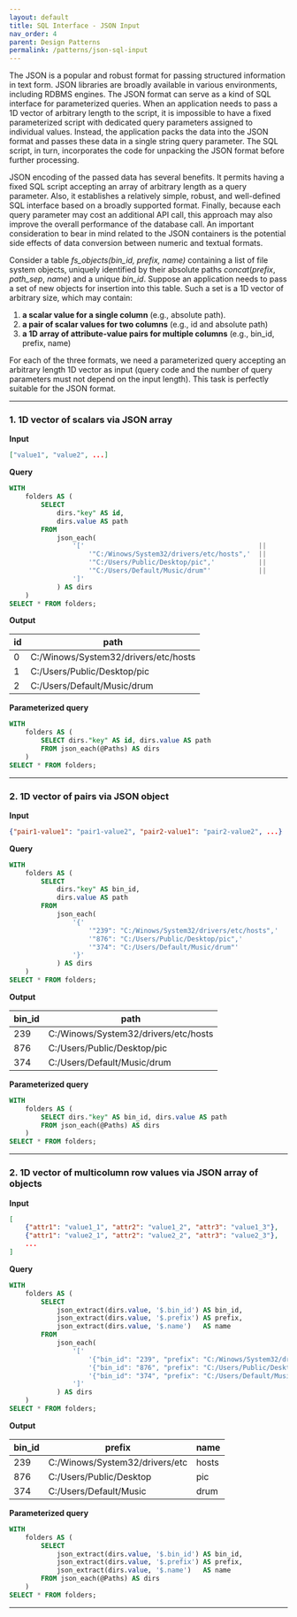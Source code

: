 ```yaml
---
layout: default
title: SQL Interface - JSON Input
nav_order: 4
parent: Design Patterns
permalink: /patterns/json-sql-input
---
```


The JSON is a popular and robust format for passing structured information in text form. JSON libraries are broadly available in various environments, including RDBMS engines. The JSON format can serve as a kind of SQL interface for parameterized queries. When an application needs to pass a 1D vector of arbitrary length to the script, it is impossible to have a fixed parameterized script with dedicated query parameters assigned to individual values. Instead, the application packs the data into the JSON format and passes these data in a single string query parameter. The SQL script, in turn, incorporates the code for unpacking the JSON format before further processing.

JSON encoding of the passed data has several benefits. It permits having a fixed SQL script accepting an array of arbitrary length as a query parameter. Also, it establishes a relatively simple, robust, and well-defined SQL interface based on a broadly supported format. Finally, because each query parameter may cost an additional API call, this approach may also improve the overall performance of the database call. An important consideration to bear in mind related to the JSON containers is the potential side effects of data conversion between numeric and textual formats.

Consider a table *fs_objects(bin_id, prefix, name)* containing a list of file system objects, uniquely identified by their absolute paths *concat*(*prefix*, *path_sep*, *name*) and a unique *bin_id*. Suppose an application needs to pass a set of new objects for insertion into this table. Such a set is a 1D vector of arbitrary size, which may contain:

 1. **a scalar value for a single column** (e.g., absolute path).
 2. **a pair of scalar values for two columns** (e.g., id and absolute path)
 3. **a 1D array of attribute-value pairs for multiple columns** (e.g., bin_id, prefix, name)
 
For each of the three formats, we need a parameterized query accepting an arbitrary length 1D vector as input (query code and the number of query parameters must not depend on the input length). This task is perfectly suitable for the JSON format.

---

### 1. 1D vector of scalars via JSON array

**Input**

~~~json
["value1", "value2", ...]
~~~

**Query**

~~~sql
WITH
    folders AS (
        SELECT
            dirs."key" AS id,
            dirs.value AS path
        FROM
            json_each(
                '['                                            ||
                    '"C:/Winows/System32/drivers/etc/hosts",'  ||
                    '"C:/Users/Public/Desktop/pic",'           ||
                    '"C:/Users/Default/Music/drum"'            ||
                ']'
            ) AS dirs
    )
SELECT * FROM folders;
~~~

**Output**

| id | path                                 |
|----|--------------------------------------|
| 0  | C:/Winows/System32/drivers/etc/hosts |
| 1  | C:/Users/Public/Desktop/pic          |
| 2  | C:/Users/Default/Music/drum          |

**Parameterized query**

~~~sql
WITH
    folders AS (
        SELECT dirs."key" AS id, dirs.value AS path
        FROM json_each(@Paths) AS dirs
    )
SELECT * FROM folders;
~~~

---

### 2. 1D vector of pairs via JSON object

**Input**

~~~json
{"pair1-value1": "pair1-value2", "pair2-value1": "pair2-value2", ...}
~~~

**Query**

~~~sql
WITH
    folders AS (
        SELECT
            dirs."key" AS bin_id,
            dirs.value AS path
        FROM
            json_each(
                '{'                                                   ||
                    '"239": "C:/Winows/System32/drivers/etc/hosts",'  ||
                    '"876": "C:/Users/Public/Desktop/pic",'           ||
                    '"374": "C:/Users/Default/Music/drum"'            ||
                '}'
            ) AS dirs
    )
SELECT * FROM folders;
~~~

**Output**

| bin_id | path                                 |
|--------|--------------------------------------|
| 239    | C:/Winows/System32/drivers/etc/hosts |
| 876    | C:/Users/Public/Desktop/pic          |
| 374    | C:/Users/Default/Music/drum          |

**Parameterized query**

~~~sql
WITH
    folders AS (
        SELECT dirs."key" AS bin_id, dirs.value AS path
        FROM json_each(@Paths) AS dirs
    )
SELECT * FROM folders;
~~~

---

### 2. 1D vector of multicolumn row values via JSON array of objects


**Input**

~~~json
[
    {"attr1": "value1_1", "attr2": "value1_2", "attr3": "value1_3"},
    {"attr1": "value2_1", "attr2": "value2_2", "attr3": "value2_3"},
    ...
]
~~~

**Query**

~~~sql
WITH
    folders AS (
        SELECT
            json_extract(dirs.value, '$.bin_id') AS bin_id,
            json_extract(dirs.value, '$.prefix') AS prefix,
            json_extract(dirs.value, '$.name')   AS name
        FROM
            json_each(
                '['                                                                                    ||
                    '{"bin_id": "239", "prefix": "C:/Winows/System32/drivers/etc", "name": "hosts"},'  ||
                    '{"bin_id": "876", "prefix": "C:/Users/Public/Desktop",        "name": "pic"  },'  ||
                    '{"bin_id": "374", "prefix": "C:/Users/Default/Music",         "name": "drum" }'   ||
                ']'
            ) AS dirs
	)
SELECT * FROM folders;
~~~

**Output**

| bin_id | prefix                         | name  |
|--------|--------------------------------|-------|
| 239    | C:/Winows/System32/drivers/etc | hosts |
| 876    | C:/Users/Public/Desktop        | pic   |
| 374    | C:/Users/Default/Music         | drum  |

**Parameterized query**

~~~sql
WITH
    folders AS (
        SELECT
            json_extract(dirs.value, '$.bin_id') AS bin_id,
            json_extract(dirs.value, '$.prefix') AS prefix,
            json_extract(dirs.value, '$.name')   AS name
        FROM json_each(@Paths) AS dirs
    )
SELECT * FROM folders;
~~~

---
